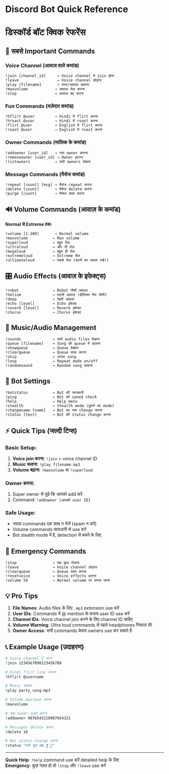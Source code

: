 # Discord Bot Quick Reference
# डिस्कॉर्ड बॉट क्विक रेफरेंस

## 🎯 सबसे Important Commands

### Voice Channel (आवाज़ वाले कमांड)
```
!join [channel_id]     → Voice channel में join होना
!leave                 → Voice channel छोड़ना
!play [filename]       → गाना/आवाज़ चलाना
!maxvolume            → आवाज़ तेज़ करना
!stop                 → आवाज़ बंद करना
```

### Fun Commands (मज़ेदार कमांड)
```
!hflirt @user         → Hindi में flirt करना
!hroast @user         → Hindi में roast करना
!flirt @user          → English में flirt करना  
!roast @user          → English में roast करना
```

### Owner Commands (मालिक के कमांड)
```
!addowner [user_id]   → नया owner बनाना
!removeowner [user_id] → Owner हटाना
!listowners           → सभी owners देखना
```

### Message Commands (मैसेज कमांड)
```
!repeat [count] [msg] → मैसेज repeat करना
!delete [count]       → मैसेज delete करना
!purge [count]        → मैसेज साफ़ करना
```

## 🔊 Volume Commands (आवाज़ के कमांड)

**Normal से Extreme तक:**
```
!volume [1-100]       → Normal volume
!maxvolume           → Max volume
!superloud           → बहुत तेज़
!ultraloud           → और भी तेज़
!megaloud            → बहुत ही तेज़
!extremeloud         → Extreme तेज़
!ultimateloud        → सबसे तेज़ (कानों का ख्याल रखें!)
```

## 🎛️ Audio Effects (आवाज़ के इफेक्ट्स)

```
!robot               → Robot जैसी आवाज़
!helium              → पतली आवाज़ (हीलियम गैस जैसी)
!deep                → गहरी आवाज़
!echo [level]        → Echo इफेक्ट
!reverb [level]      → Reverb इफेक्ट
!chorus              → Chorus इफेक्ट
```

## 🎵 Music/Audio Management

```
!sounds              → सभी audio files देखना
!queue [filename]    → Song को queue में डालना
!showqueue           → Queue देखना
!clearqueue          → Queue साफ़ करना
!skip                → अगला song
!loop                → Repeat mode on/off
!randomsound         → Random song चलाना
```

## 🤖 Bot Settings

```
!botstatus           → Bot की जानकारी
!ping                → Bot की speed check
!help                → Help menu
!stealth             → Stealth mode (छुपने का mode)
!changename [name]   → Bot का नाम change करना
!status [text]       → Bot की status change करना
```

## ⚡ Quick Tips (जल्दी टिप्स)

### Basic Setup:
1. **Voice join करना**: `!join` + voice channel ID
2. **Music चलाना**: `!play filename.mp3`
3. **Volume बढ़ाना**: `!maxvolume` या `!superloud`

### Owner बनना:
1. Super owner से पूछें कि आपको add करें
2. Command: `!addowner [आपकी user ID]`

### Safe Usage:
- ज्यादा commands एक साथ न भेजें (spam न करें)
- Volume commands सावधानी से use करें
- Bot stealth mode में है, detection से बचने के लिए

## 🚨 Emergency Commands

```
!stop                → सब कुछ रोकना
!leave               → Voice channel छोड़ना
!clearqueue          → Queue साफ़ करना
!resetvoice          → Voice effects हटाना
!volume 50           → Normal volume पर वापस जाना
```

## 💡 Pro Tips

1. **File Names**: Audio files के लिए `.mp3` extension use करें
2. **User IDs**: Commands में @ mention के बजाय user ID use करें  
3. **Channel IDs**: Voice channel join करने के लिए channel ID चाहिए
4. **Volume Warning**: Ultra loud commands से पहले headphones निकाल लें!
5. **Owner Access**: सभी commands केवल owners use कर सकते हैं

## 📞 Example Usage (उदाहरण)

```bash
# Voice channel में जाना
!join 1234567890123456789

# Hindi flirt line भेजना
!hflirt @username

# Music चलाना
!play party_song.mp3

# Volume maximum करना
!maxvolume

# नया owner add करना
!addowner 9876543210987654321

# Messages delete करना  
!delete 10

# Bot status change करना
!status "गाने सुन रहा हूँ 🎵"
```

---
**Quick Help**: `!help` command use करें detailed help के लिए  
**Emergency**: कुछ गलत हो तो `!stop` और `!leave` use करें